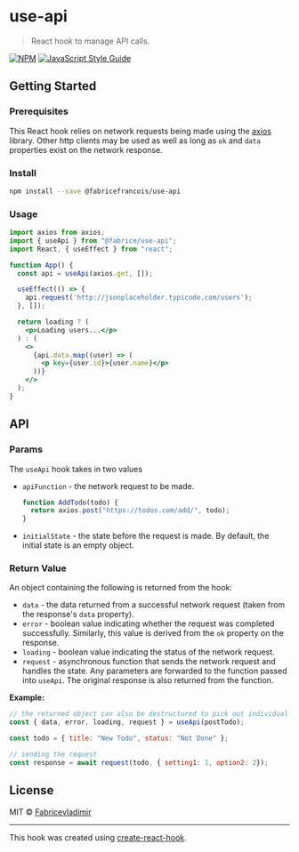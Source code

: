 # use-api

> React hook to manage API calls.

[![NPM](https://img.shields.io/npm/v/@fabrice/use-api.svg)](https://www.npmjs.com/package/@fabrice/use-api) [![JavaScript Style Guide](https://img.shields.io/badge/code_style-standard-brightgreen.svg)](https://standardjs.com)

## Getting Started

### Prerequisites

This React hook relies on network requests being made using the [axios](https://github.com/axios/axios) library. Other http clients may be used as well as long as `ok` and `data` properties exist on the network response.

### Install

```bash
npm install --save @fabricefrancois/use-api
```

### Usage

```jsx
import axios from axios;
import { useApi } from "@fabrice/use-api";
import React, { useEffect } from "react";

function App() {
  const api = useApi(axios.get, []);

  useEffect(() => {
    api.request('http://jsonplaceholder.typicode.com/users');
  }, []);

  return loading ? (
    <p>Loading users...</p>
  ) : (
    <>
      {api.data.map((user) => (
        <p key={user.id}>{user.name}</p>
      ))}
    </>
  );
}
```

## API

### Params

The `useApi` hook takes in two values

- `apiFunction` - the network request to be made.

  ```javaScript
  function AddTodo(todo) {
    return axios.post("https://todos.com/add/", todo);
  }
  ```

- `initialState` - the state before the request is made. By default, the initial state is an empty object.

### Return Value

An object containing the following is returned from the hook:

- `data` - the data returned from a successful network request (taken from the response's `data` property).
- `error` - boolean value indicating whether the request was completed successfully. Similarly, this value is derived from the `ok` property on the response.
- `loading` - boolean value indicating the status of the network request.
- `request` - asynchronous function that sends the network request and handles the state. Any parameters are forwarded to the function passed into `useApi`. The original response is also returned from the function.

**Example:**

```javaScript
// the returned object can also be destructured to pick out individual properties
const { data, error, loading, request } = useApi(postTodo);

const todo = { title: "New Todo", status: "Not Done" };

// sending the request
const response = await request(todo, { setting1: 1, option2: 2});
```

## License

MIT © [Fabricevladimir](https://github.com/Fabricevladimir)

---

This hook was created using [create-react-hook](https://github.com/hermanya/create-react-hook).
